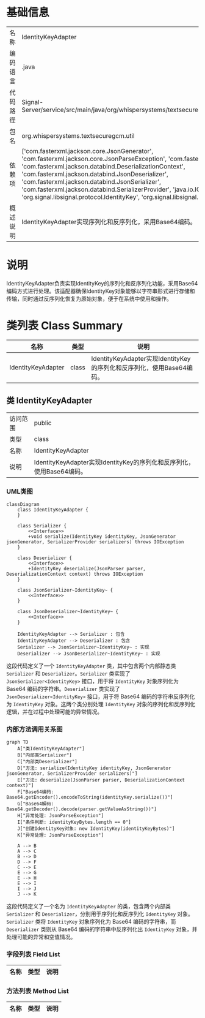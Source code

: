 # 基础信息

|      |      |
|------|------|
| 名称 | IdentityKeyAdapter |
| 编码语言 | .java |
| 代码路径 | Signal-Server/service/src/main/java/org/whispersystems/textsecuregcm/util/IdentityKeyAdapter.java |
| 包名 | org.whispersystems.textsecuregcm.util |
| 依赖项 | ['com.fasterxml.jackson.core.JsonGenerator', 'com.fasterxml.jackson.core.JsonParseException', 'com.fasterxml.jackson.core.JsonParser', 'com.fasterxml.jackson.databind.DeserializationContext', 'com.fasterxml.jackson.databind.JsonDeserializer', 'com.fasterxml.jackson.databind.JsonSerializer', 'com.fasterxml.jackson.databind.SerializerProvider', 'java.io.IOException', 'java.util.Base64', 'org.signal.libsignal.protocol.IdentityKey', 'org.signal.libsignal.protocol.InvalidKeyException'] |
| 概述说明 | IdentityKeyAdapter实现序列化和反序列化，采用Base64编码。 |

# 说明

IdentityKeyAdapter负责实现IdentityKey的序列化和反序列化功能，采用Base64编码方式进行处理。该适配器确保IdentityKey对象能够以字符串形式进行存储和传输，同时通过反序列化恢复为原始对象，便于在系统中使用和操作。

# 类列表 Class Summary

| 名称   | 类型  | 说明 |
|-------|------|-------------|
| IdentityKeyAdapter | class | IdentityKeyAdapter实现IdentityKey的序列化和反序列化，使用Base64编码。 |



## 类 IdentityKeyAdapter

|      |      |
|------|------|
| 访问范围 | public |
| 类型 | class |
| 名称 | IdentityKeyAdapter |
| 说明 | IdentityKeyAdapter实现IdentityKey的序列化和反序列化，使用Base64编码。 |


### UML类图

```mermaid
classDiagram
    class IdentityKeyAdapter {
    }

    class Serializer {
        <<Interface>>
        +void serialize(IdentityKey identityKey, JsonGenerator jsonGenerator, SerializerProvider serializers) throws IOException
    }

    class Deserializer {
        <<Interface>>
        +IdentityKey deserialize(JsonParser parser, DeserializationContext context) throws IOException
    }

    class JsonSerializer~IdentityKey~ {
        <<Interface>>
    }

    class JsonDeserializer~IdentityKey~ {
        <<Interface>>
    }

    IdentityKeyAdapter --> Serializer : 包含
    IdentityKeyAdapter --> Deserializer : 包含
    Serializer --> JsonSerializer~IdentityKey~ : 实现
    Deserializer --> JsonDeserializer~IdentityKey~ : 实现
```

这段代码定义了一个 `IdentityKeyAdapter` 类，其中包含两个内部静态类 `Serializer` 和 `Deserializer`。`Serializer` 类实现了 `JsonSerializer<IdentityKey>` 接口，用于将 `IdentityKey` 对象序列化为 Base64 编码的字符串。`Deserializer` 类实现了 `JsonDeserializer<IdentityKey>` 接口，用于将 Base64 编码的字符串反序列化为 `IdentityKey` 对象。这两个类分别处理 `IdentityKey` 对象的序列化和反序列化逻辑，并在过程中处理可能的异常情况。


### 内部方法调用关系图

```mermaid
graph TD
    A["类IdentityKeyAdapter"]
    B["内部类Serializer"]
    C["内部类Deserializer"]
    D["方法: serialize(IdentityKey identityKey, JsonGenerator jsonGenerator, SerializerProvider serializers)"]
    E["方法: deserialize(JsonParser parser, DeserializationContext context)"]
    F["Base64编码: Base64.getEncoder().encodeToString(identityKey.serialize())"]
    G["Base64解码: Base64.getDecoder().decode(parser.getValueAsString())"]
    H["异常处理: JsonParseException"]
    I["条件判断: identityKeyBytes.length == 0"]
    J["创建IdentityKey对象: new IdentityKey(identityKeyBytes)"]
    K["异常处理: JsonParseException"]

    A --> B
    A --> C
    B --> D
    D --> F
    C --> E
    E --> G
    E --> H
    E --> I
    I --> J
    J --> K
```

这段代码定义了一个名为 `IdentityKeyAdapter` 的类，包含两个内部类 `Serializer` 和 `Deserializer`，分别用于序列化和反序列化 `IdentityKey` 对象。`Serializer` 类将 `IdentityKey` 对象序列化为 Base64 编码的字符串，而 `Deserializer` 类则从 Base64 编码的字符串中反序列化出 `IdentityKey` 对象，并处理可能的异常和空值情况。

### 字段列表 Field List

| 名称  | 类型  | 说明 |
|-------|-------|------|

### 方法列表 Method List

| 名称  | 类型  | 说明 |
|-------|-------|------|




